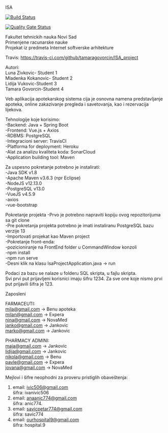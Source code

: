 ISA<br />

[![Build Status](https://travis-ci.com/tamaragovorcin/ISA_project.svg?branch=develop)](https://travis-ci.com/tamaragovorcin/ISA_project)<br />

[![Quality Gate Status](https://sonarcloud.io/api/project_badges/measure?project=tamaragovorcin_ISA_project&metric=alert_status)](https://sonarcloud.io/dashboard?id=tamaragovorcin_ISA_project)<br />


Fakultet tehnickih nauka Novi Sad<br />
Primenjene racunarske nauke<br />
Projekat iz predmeta Internet softverske arhitekture<br />

Travis: https://travis-ci.com/github/tamaragovorcin/ISA_project<br />

Autori:<br />
  Luna Zivkovic- Student 1<br />
  Mladenka Kokanovic- Student 2<br />
  Lidija Vukovic-Student 3<br />
  Tamara Govorcin-Student 4<br />

Veb aplikacija apotekarskog sistema cija je osnovna namena predstavljanje apoteka, online zakazivanje pregleda i savetovanja, kao i rezervacija lijekova.<br />

Tehnologije koje korisimo:<br />
  -Backend: Java + Spring Boot<br />
  -Frontend: Vue.js + Axios<br />
  -RDBMS: PostgreSQL<br />
  -Integracioni server: TravisCI<br />
  -Platforma for deployment: Heroku<br />
  -Alat za analizu kvaliteta koda: SonarCloud<br />
  -Application building tool: Maven<br />


Za uspesno pokretanje potrebno je instalirati:<br />
  -Java SDK v1.8<br />
  -Apache Maven v3.6.3 (npr Eclipse)<br />
  -NodeJS v12.13.0<br />
  -PostgreSQL v13.0<br />
  -VueJS v4.5.9<br />
  -axios<br />
  -vue-bootstrap<br />

Pokretanje projekta
  -Prvo je potrebno napraviti kopiju ovog repozitorijuma sa git clone<br />
  -Pre pokretanja projekta potrebno je imati instaliranu PostgreSQL bazu verzije 13<br />
  -Importovati projekat kao Maven project<br />
  -Pokretanje front-enda:<br />
    -pozicioniranje na FrontEnd folder u CommandWindow konzoli<br />
    -npm install<br />
    -npm run serve  <br />
  -Desni klik na klasu IsaProjectApplication.java -> run<br />
  
  Podaci za bazu se nalaze u folderu SQL skripta, u fajlu skripta.<br />
  Svi prvi put prijavljeni korisnici imaju šifru 1234. Za sve one koje nismo prvi put prijavili šifra je 123. <br />

Zaposleni<br /> 

FARMACEUTI:<br />
mila@gmail.com -> Benu apoteka<br />
milan@gmail.com -> Expera <br />
nina@gmail.com -> NovaMed <br />
janko@gmail.com -> Jankovic<br />
marko@gmail.com -> Jankovic<br />

PHARMACY ADMINI:<br />
maja@gmail.com -> Jankovic<br />
lidija@gmail.com -> Jankovic<br />
nikola@gmail.com -> Benu<br />
pavle@gmail.com -> Expera<br />
jovana@gmail.com -> NovaMed<br />


Mejlovi i šifre neophodni za proveru pristiglih obaveštenja:<br />
1.   email: ivic506@gmail.com<br />
     šifra: ivanivic506<br />
2.   email: anaanic774@gmail.com<br />
     šifra: anic774.<br />
3.   email: savicpetar774@gmail.com<br />
     šifra: savic774<br />
4.   email: ourhospital9@gmail.com<br />
     šifra: hospital.9<br />
